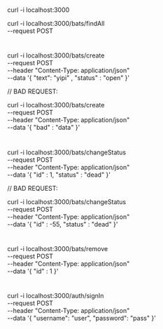 #

curl -i localhost:3000

curl -i localhost:3000/bats/findAll \
--request POST

#

curl -i localhost:3000/bats/create \
--request POST \
--header "Content-Type: application/json" \
--data '{ "text": "yipi" , "status" : "open" }'

// BAD REQUEST:

curl -i localhost:3000/bats/create \
--request POST \
--header "Content-Type: application/json" \
--data '{ "bad" : "data" }'

#

curl -i localhost:3000/bats/changeStatus \
--request POST \
--header "Content-Type: application/json" \
--data '{ "id" : 1, "status" : "dead" }'

// BAD REQUEST:

curl -i localhost:3000/bats/changeStatus \
--request POST \
--header "Content-Type: application/json" \
--data '{ "id" : -55, "status" : "dead" }'

#

curl -i localhost:3000/bats/remove \
--request POST \
--header "Content-Type: application/json" \
--data '{ "id" : 1 }'

#

curl -i localhost:3000/auth/signIn \
--request POST \
--header "Content-Type: application/json" \
--data '{ "username": "user", "password": "pass" }'
